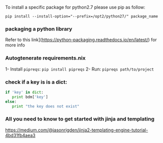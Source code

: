 
To install a specific package for python2.7 please use pip as follow:

	pip install --install-option="--prefix=/opt2/python27/" package_name 

### packaging a python library

Refer to this link](https://python-packaging.readthedocs.io/en/latest/) for more info

### Autogtenerate requirements.nix

1- Install `pipreqs`: `pip install pipreqs`
2- Run: `pipreqs path/to/project`


### check if a key is is a dict: 

```python
if 'key' in dict:
   print bdm['key']
else:
   print "the key does not exist"
```

### All you need to know to get started with jinja and templating

https://medium.com/@jasonrigden/jinja2-templating-engine-tutorial-4bd31fb4aea3
